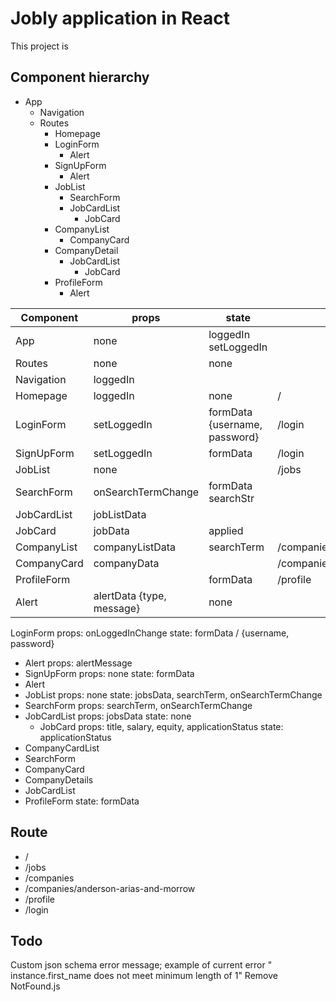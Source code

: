 # Jobly application in React

This project is

## Component hierarchy

- App
  - Navigation
  - Routes
    - Homepage
    - LoginForm
      - Alert
    - SignUpForm
      - Alert
    - JobList
      - SearchForm
      - JobCardList
        - JobCard
    - CompanyList
      - CompanyCard
    - CompanyDetail
      - JobCardList
        - JobCard
    - ProfileForm
      - Alert

| Component   | props                     | state                         | route                   |
| ----------- | ------------------------- | ----------------------------- | ----------------------- |
| App         | none                      | loggedIn<br>setLoggedIn       |                         |
| Routes      | none                      | none                          |                         |
| Navigation  | loggedIn                  |                               |                         |
| Homepage    | loggedIn                  | none                          | /                       |
| LoginForm   | setLoggedIn               | formData {username, password} | /login                  |
| SignUpForm  | setLoggedIn               | formData                      | /login                  |
| JobList     | none                      |                               | /jobs                   |
| SearchForm  | onSearchTermChange        | formData searchStr<br>        |                         |
| JobCardList | jobListData               |                               |                         |
| JobCard     | jobData                   | applied                       |                         |
| CompanyList | companyListData           | searchTerm                    | /companies              |
| CompanyCard | companyData               |                               | /companies/:companyName |
| ProfileForm |                           | formData                      | /profile                |
| Alert       | alertData {type, message} | none                          |

LoginForm
props: onLoggedInChange
state: formData / {username, password}

- Alert
  props: alertMessage
- SignUpForm
  props: none
  state: formData
- Alert
- JobList
  props: none
  state: jobsData, searchTerm, onSearchTermChange
- SearchForm
  props: searchTerm, onSearchTermChange
- JobCardList
  props: jobsData
  state: none
  - JobCard
    props: title, salary, equity, applicationStatus
    state: applicationStatus
- CompanyCardList
- SearchForm
- CompanyCard
- CompanyDetails
- JobCardList
- ProfileForm
  state: formData

## Route

- /
- /jobs
- /companies
- /companies/anderson-arias-and-morrow
- /profile
- /login

## Todo

Custom json schema error message; example of current error "
instance.first_name does not meet minimum length of 1"
Remove NotFound.js
